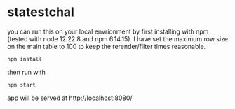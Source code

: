# statestchal
 
you can run this on your local envrionment by first installing with npm (tested with node 12.22.8 and npm 6.14.15). I have set the maximum row size on the main table to 100 to keep the rerender/filter times reasonable.
```
npm install
```

then run with

```
npm start
```

app will be served at http://localhost:8080/
